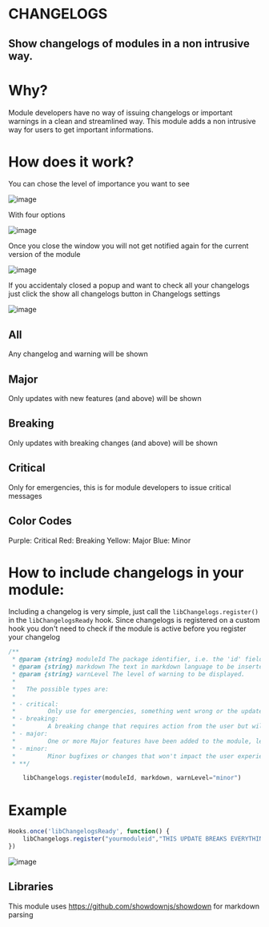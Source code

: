 # CHANGELOGS
## Show changelogs of modules in a non intrusive way.

# Why?

Module developers have no way of issuing changelogs or important warnings in a clean and streamlined way. This module adds a non intrusive way for users to get important informations.

# How does it work?

You can chose the level of importance you want to see

![image](https://user-images.githubusercontent.com/1346839/127586817-23289481-6cb4-4fcd-a50f-d9fcdaa14fd5.png)

With four options

![image](https://user-images.githubusercontent.com/1346839/127586846-b7b603a2-8561-47a4-990a-9507a0a76daf.png)

Once you close the window you will not get notified again for the current version of the module

![image](https://user-images.githubusercontent.com/1346839/127656038-5172c5a0-d480-4522-b151-4ee28a451fa6.png)

If you accidentaly closed a popup and want to check all your changelogs just click the show all changelogs button in Changelogs settings

![image](https://user-images.githubusercontent.com/1346839/127587526-a54346b2-aa79-43aa-b1dc-bcba1fe22252.png)


## All
Any changelog and warning will be shown

## Major
Only updates with new features (and above) will be shown

## Breaking
Only updates with breaking changes (and above) will be shown

## Critical
Only for emergencies, this is for module developers to issue critical messages

## Color Codes

Purple: Critical
Red: Breaking
Yellow: Major
Blue: Minor

# How to include changelogs in your module:
Including a changelog is very simple, just call the `libChangelogs.register()` in the `libChangelogsReady` hook. Since changelogs is registered on a custom hook you don't need to check if the module is active before you register your changelog

```js
/**
 * @param {string} moduleId The package identifier, i.e. the 'id' field in your module/system/world's manifest.json
 * @param {string} markdown The text in markdown language to be inserted into the changelog
 * @param {string} warnLevel The level of warning to be displayed.
 * 
 *   The possible types are:
 * 
 * - critical: 
 *         Only use for emergencies, something went wrong or the update requires immidiate action from the user. This warning level CANNOT be disable by the user
 * - breaking:
 *         A breaking change that requires action from the user but will not cause issues if left unattended (eg. a new feature that requires some manual configuration changes).
 * - major:
 *         One or more Major features have been added to the module, let the user know what they do or link to other resources.
 * - minor:
 *         Minor bugfixes or changes that won't impact the user experience with your module (this is the default option).
 * **/

    libChangelogs.register(moduleId, markdown, warnLevel="minor")
```

# Example

```js
Hooks.once('libChangelogsReady', function() {
    libChangelogs.register("yourmoduleid","THIS UPDATE BREAKS EVERYTHING","critical")
})
```

![image](https://user-images.githubusercontent.com/1346839/127656111-fdfc19ce-b98e-4bfd-ae3b-ad7e85430b41.png)


## Libraries

This module uses https://github.com/showdownjs/showdown for markdown parsing
